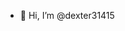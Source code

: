 - 👋 Hi, I’m @dexter31415

<!---
dexter31415/dexter31415 is a ✨ special ✨ repository because its `README.md` (this file) appears on your GitHub profile.
You can click the Preview link to take a look at your changes.
--->
